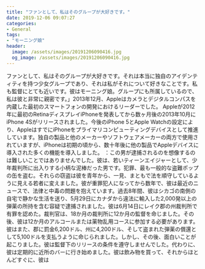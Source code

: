 ```yaml
---
title: "ファンとして、私はそのグループが大好きです。"
date: 2019-12-06 09:07:27
categories:
- General
tags:
- "モーニング娘"
header:
  image: /assets/images/20191206090416.jpg
  og_image: /assets/images/20191206090416.jpg
---
```


ファンとして、私はそのグループが大好きです。それは本当に独自のアイデンティティを持つ少女グループであり、それは私がそれについて好きなことです。私も監督にとても近いです。彼はモーニング娘。グループにも所属しているので、私は彼と非常に親密です。」2013年12月、Appleはカメラとデジタルコンパスを内蔵した最初のスマートフォンの開発におけるリーダーでした。 Appleが2012年に最初のRetinaディスプレイiPhoneを発表してから数ヶ月後の2013年10月にiPhone 4Sがリリースされました。今後のiPhone 5とApple Watchの設定により、AppleはすでにiPhoneをプライマリコンピューティングデバイスとして推進しています。独自の製品と他のメーカーやソフトウェアメーカーの両方で使用されていますが、iPhoneは初期の頃から、数十年後に他の製品でAppleデバイスに導入された多くの機能を導入しました。 ：この男が逮捕されるのを想像するのは難しいことではありませんでした。彼は、若いティーンエイジャーとして、少年裁判所に出入りする小柄な泥棒だった男です。犯罪、最も一般的な盗難ポップの缶を盗む。それらの窃盗は彼を青年から、一見、まともで法を順守しているように見える若者に変えました。彼が重罪犯人になってから数年で、彼は最近のニュースで、法律と中毒の問題を抱えています。過去8年間、彼はシカゴの南側の自宅で静かな生活を送り、5月29日にカナダから違法に輸入した2,000発以上の弾薬の所持を含む容疑で逮捕されました。彼は6月14日にレイク郡の州裁判所で有罪を認めた。裁判官は、18か月の裁判所に12か月の監督を命じました。その後、彼は12か月のアルコールまたは薬物乱用コースに参加する必要があります。彼はまた、郡に罰金6,200ドル、州に4,200ドル、そして盗まれた弾薬の償還として5,100ドルを支払うように命じられました。しかし、その後、面白いことが起こりました。彼は監督下のリリースの条件を遵守しませんでした。代わりに、彼は定期的に近所のバーに行き始めました。彼は飲み物を買って、それからほとんどすぐに、彼は
